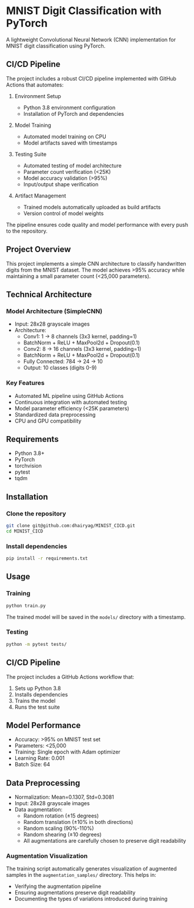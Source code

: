 # MNIST Digit Classification with PyTorch

A lightweight Convolutional Neural Network (CNN) implementation for MNIST digit classification using PyTorch.

## CI/CD Pipeline

The project includes a robust CI/CD pipeline implemented with GitHub Actions that automates:

1. Environment Setup
   - Python 3.8 environment configuration
   - Installation of PyTorch and dependencies

2. Model Training
   - Automated model training on CPU
   - Model artifacts saved with timestamps

3. Testing Suite
   - Automated testing of model architecture
   - Parameter count verification (<25K)
   - Model accuracy validation (>95%)
   - Input/output shape verification

4. Artifact Management
   - Trained models automatically uploaded as build artifacts
   - Version control of model weights

The pipeline ensures code quality and model performance with every push to the repository.

## Project Overview

This project implements a simple CNN architecture to classify handwritten digits from the MNIST dataset. The model achieves >95% accuracy while maintaining a small parameter count (<25,000 parameters).

## Technical Architecture

### Model Architecture (SimpleCNN)
- Input: 28x28 grayscale images
- Architecture:
  - Conv1: 1 → 8 channels (3x3 kernel, padding=1)
  - BatchNorm + ReLU + MaxPool2d + Dropout(0.1)
  - Conv2: 8 → 16 channels (3x3 kernel, padding=1)
  - BatchNorm + ReLU + MaxPool2d + Dropout(0.1)
  - Fully Connected: 784 → 24 → 10
  - Output: 10 classes (digits 0-9)

### Key Features
- Automated ML pipeline using GitHub Actions
- Continuous integration with automated testing
- Model parameter efficiency (<25K parameters)
- Standardized data preprocessing
- CPU and GPU compatibility


## Requirements

- Python 3.8+
- PyTorch
- torchvision
- pytest
- tqdm

## Installation

### Clone the repository
```bash
git clone git@github.com:dhairyag/MINIST_CICD.git
cd MINIST_CICD
```

### Install dependencies
```bash
pip install -r requirements.txt
```


## Usage

### Training
```bash
python train.py
```
The trained model will be saved in the `models/` directory with a timestamp.

### Testing
```bash
python -m pytest tests/
```


## CI/CD Pipeline

The project includes a GitHub Actions workflow that:
1. Sets up Python 3.8
2. Installs dependencies
3. Trains the model
4. Runs the test suite

## Model Performance

- Accuracy: >95% on MNIST test set
- Parameters: <25,000
- Training: Single epoch with Adam optimizer
- Learning Rate: 0.001
- Batch Size: 64

## Data Preprocessing

- Normalization: Mean=0.1307, Std=0.3081
- Input: 28x28 grayscale images
- Data augmentation:
  - Random rotation (±15 degrees)
  - Random translation (±10% in both directions)
  - Random scaling (90%-110%)
  - Random shearing (±10 degrees)
  - All augmentations are carefully chosen to preserve digit readability

### Augmentation Visualization

The training script automatically generates visualization of augmented samples in the `augmentation_samples/` directory. This helps in:
- Verifying the augmentation pipeline
- Ensuring augmentations preserve digit readability
- Documenting the types of variations introduced during training
